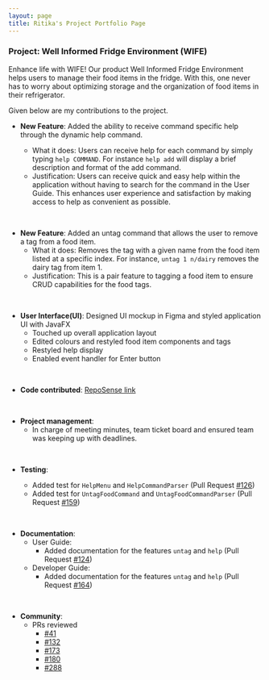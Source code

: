 ```yaml
---
layout: page
title: Ritika's Project Portfolio Page
---
```


### Project: Well Informed Fridge Environment (WIFE)

Enhance life with WIFE! Our product Well Informed Fridge Environment <WIFE/> helps users to manage their food items in the fridge. With this, one never has to worry about optimizing storage and the organization of food items in their refrigerator.

Given below are my contributions to the project.

* **New Feature**: Added the ability to receive command specific help through the dynamic help command.

    * What it does: Users can receive help for each command by simply typing `help COMMAND`. For instance `help add` will display a brief description and format of the add command.
    * Justification: Users can receive quick and easy help within the application without having to search for the command in the User Guide. This enhances user experience and satisfaction by making access to help as convenient as possible.
  
<br/>

* **New Feature**: Added an untag command that allows the user to remove a tag from a food item.
  * What it does: Removes the tag with a given name from the food item listed at a specific index. For instance, `untag 1 n/dairy` removes the dairy tag from item 1.
  * Justification: This is a pair feature to tagging a food item to ensure CRUD capabilities for the food tags.

<br/>

* **User Interface(UI)**: Designed UI mockup in Figma and styled application UI with JavaFX
  * Touched up overall application layout
  * Edited colours and restyled food item components and tags
  * Restyled help display
  * Enabled event handler for Enter button
  
<br/>

* **Code contributed**: [RepoSense link](https://nus-cs2103-ay2223s2.github.io/tp-dashboard/?search=rmj1405&sort=groupTitle&sortWithin=title&timeframe=commit&mergegroup=&groupSelect=groupByRepos&breakdown=true&checkedFileTypes=docs~functional-code~test-code~other&since=2023-02-17&tabOpen=true&tabType=authorship&zFR=false&tabAuthor=rmj1405&tabRepo=AY2223S2-CS2103T-T11-1%2Ftp%5Bmaster%5D&authorshipIsMergeGroup=false&authorshipFileTypes=docs~functional-code~test-code~other&authorshipIsBinaryFileTypeChecked=false&authorshipIsIgnoredFilesChecked=false)

<br/>

* **Project management**:
    * In charge of meeting minutes, team ticket board and ensured team was keeping up with deadlines.

<br/>

* **Testing**:

    -   Added test for `HelpMenu` and `HelpCommandParser` (Pull Request [\#126](https://github.com/AY2223S2-CS2103T-T11-1/tp/pull/126))
    -   Added test for `UntagFoodCommand` and `UntagFoodCommandParser` (Pull Request [\#159](https://github.com/AY2223S2-CS2103T-T11-1/tp/pull/159))

<br/>

* **Documentation**:
    * User Guide:
        * Added documentation for the features `untag` and `help`
          (Pull Request [\#124](https://github.com/AY2223S2-CS2103T-T11-1/tp/pull/124))
    * Developer Guide:
        * Added documentation for the features `untag` and `help`
          (Pull Request [\#164](https://github.com/AY2223S2-CS2103T-T11-1/tp/pull/164))

<br/>

* **Community**:
  -   PRs reviewed
      -   [\#41](https://github.com/AY2223S2-CS2103T-T11-1/tp/pull/41)
      -   [\#132](https://github.com/AY2223S2-CS2103T-T11-1/tp/pull/132)
      -   [\#173](https://github.com/AY2223S2-CS2103T-T11-1/tp/pull/173)
      -   [\#180](https://github.com/AY2223S2-CS2103T-T11-1/tp/pull/180)
      -   [\#288](https://github.com/AY2223S2-CS2103T-T11-1/tp/pull/288)
